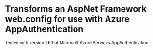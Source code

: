 # Transforms an AspNet Framework web.config for use with Azure AppAuthentication

Tested with version 1.6.1 of Microsoft.Azure.Services.AppAuthentication
